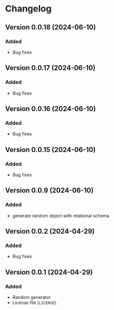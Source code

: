 # Changelog

## Version 0.0.18 (2024-06-10)

### Added
- Bug fixes

## Version 0.0.17 (2024-06-10)

### Added
- Bug fixes

## Version 0.0.16 (2024-06-10)

### Added
- Bug fixes

## Version 0.0.15 (2024-06-10)

### Added
- Bug fixes

## Version 0.0.9 (2024-06-10)

### Added
- generate random object with relational schema

## Version 0.0.2 (2024-04-29)

### Added
- Bug fixes

## Version 0.0.1 (2024-04-29)

### Added
- Random generator
- License file (`LICENSE`).
